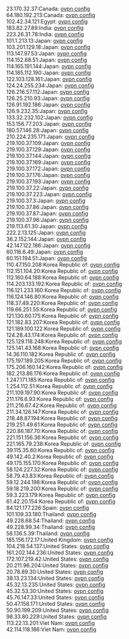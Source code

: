 23.170.32.37:Canada: [ovpn config](vpn/23_170_32_37.ovpn)  
64.180.192.213:Canada: [ovpn config](vpn/64_180_192_213.ovpn)  
102.42.34.121:Egypt: [ovpn config](vpn/102_42_34_121.ovpn)  
183.82.27.89:India: [ovpn config](vpn/183_82_27_89.ovpn)  
223.26.31.78:India: [ovpn config](vpn/223_26_31_78.ovpn)  
101.1.213.13:Japan: [ovpn config](vpn/101_1_213_13.ovpn)  
103.201.129.18:Japan: [ovpn config](vpn/103_201_129_18.ovpn)  
113.147.97.53:Japan: [ovpn config](vpn/113_147_97_53.ovpn)  
114.152.68.51:Japan: [ovpn config](vpn/114_152_68_51.ovpn)  
114.165.191.144:Japan: [ovpn config](vpn/114_165_191_144.ovpn)  
114.185.112.190:Japan: [ovpn config](vpn/114_185_112_190.ovpn)  
122.103.128.161:Japan: [ovpn config](vpn/122_103_128_161.ovpn)  
124.24.255.234:Japan: [ovpn config](vpn/124_24_255_234.ovpn)  
126.216.57.112:Japan: [ovpn config](vpn/126_216_57_112.ovpn)  
126.25.210.93:Japan: [ovpn config](vpn/126_25_210_93.ovpn)  
126.91.192.186:Japan: [ovpn config](vpn/126_91_192_186.ovpn)  
126.9.232.35:Japan: [ovpn config](vpn/126_9_232_35.ovpn)  
133.32.232.102:Japan: [ovpn config](vpn/133_32_232_102.ovpn)  
153.156.77.203:Japan: [ovpn config](vpn/153_156_77_203.ovpn)  
180.57.146.28:Japan: [ovpn config](vpn/180_57_146_28.ovpn)  
210.224.235.171:Japan: [ovpn config](vpn/210_224_235_171.ovpn)  
219.100.37.109:Japan: [ovpn config](vpn/219_100_37_109.ovpn)  
219.100.37.129:Japan: [ovpn config](vpn/219_100_37_129.ovpn)  
219.100.37.144:Japan: [ovpn config](vpn/219_100_37_144.ovpn)  
219.100.37.169:Japan: [ovpn config](vpn/219_100_37_169.ovpn)  
219.100.37.172:Japan: [ovpn config](vpn/219_100_37_172.ovpn)  
219.100.37.176:Japan: [ovpn config](vpn/219_100_37_176.ovpn)  
219.100.37.193:Japan: [ovpn config](vpn/219_100_37_193.ovpn)  
219.100.37.22:Japan: [ovpn config](vpn/219_100_37_22.ovpn)  
219.100.37.223:Japan: [ovpn config](vpn/219_100_37_223.ovpn)  
219.100.37.3:Japan: [ovpn config](vpn/219_100_37_3.ovpn)  
219.100.37.86:Japan: [ovpn config](vpn/219_100_37_86.ovpn)  
219.100.37.87:Japan: [ovpn config](vpn/219_100_37_87.ovpn)  
219.100.37.96:Japan: [ovpn config](vpn/219_100_37_96.ovpn)  
219.113.61.30:Japan: [ovpn config](vpn/219_113_61_30.ovpn)  
222.2.13.125:Japan: [ovpn config](vpn/222_2_13_125.ovpn)  
36.2.152.144:Japan: [ovpn config](vpn/36_2_152_144.ovpn)  
42.147.122.186:Japan: [ovpn config](vpn/42_147_122_186.ovpn)  
60.116.6.49:Japan: [ovpn config](vpn/60_116_6_49.ovpn)  
60.151.194.51:Japan: [ovpn config](vpn/60_151_194_51.ovpn)  
110.47.150.208:Korea Republic of: [ovpn config](vpn/110_47_150_208.ovpn)  
112.151.104.20:Korea Republic of: [ovpn config](vpn/112_151_104_20.ovpn)  
112.160.64.188:Korea Republic of: [ovpn config](vpn/112_160_64_188.ovpn)  
114.203.133.192:Korea Republic of: [ovpn config](vpn/114_203_133_192.ovpn)  
116.121.233.160:Korea Republic of: [ovpn config](vpn/116_121_233_160.ovpn)  
116.124.146.80:Korea Republic of: [ovpn config](vpn/116_124_146_80.ovpn)  
118.37.49.220:Korea Republic of: [ovpn config](vpn/118_37_49_220.ovpn)  
119.66.251.55:Korea Republic of: [ovpn config](vpn/119_66_251_55.ovpn)  
121.130.60.175:Korea Republic of: [ovpn config](vpn/121_130_60_175.ovpn)  
121.182.83.207:Korea Republic of: [ovpn config](vpn/121_182_83_207.ovpn)  
121.189.100.122:Korea Republic of: [ovpn config](vpn/121_189_100_122.ovpn)  
124.28.43.174:Korea Republic of: [ovpn config](vpn/124_28_43_174.ovpn)  
125.129.118.248:Korea Republic of: [ovpn config](vpn/125_129_118_248.ovpn)  
125.141.43.168:Korea Republic of: [ovpn config](vpn/125_141_43_168.ovpn)  
14.36.110.182:Korea Republic of: [ovpn config](vpn/14_36_110_182.ovpn)  
175.197.189.205:Korea Republic of: [ovpn config](vpn/175_197_189_205.ovpn)  
175.206.160.142:Korea Republic of: [ovpn config](vpn/175_206_160_142.ovpn)  
182.213.86.176:Korea Republic of: [ovpn config](vpn/182_213_86_176.ovpn)  
1.247.171.185:Korea Republic of: [ovpn config](vpn/1_247_171_185.ovpn)  
1.254.112.51:Korea Republic of: [ovpn config](vpn/1_254_112_51.ovpn)  
211.109.197.90:Korea Republic of: [ovpn config](vpn/211_109_197_90.ovpn)  
211.176.6.93:Korea Republic of: [ovpn config](vpn/211_176_6_93.ovpn)  
211.216.67.42:Korea Republic of: [ovpn config](vpn/211_216_67_42.ovpn)  
211.34.126.147:Korea Republic of: [ovpn config](vpn/211_34_126_147.ovpn)  
218.48.87.194:Korea Republic of: [ovpn config](vpn/218_48_87_194.ovpn)  
219.251.49.61:Korea Republic of: [ovpn config](vpn/219_251_49_61.ovpn)  
220.86.187.70:Korea Republic of: [ovpn config](vpn/220_86_187_70.ovpn)  
221.151.156.36:Korea Republic of: [ovpn config](vpn/221_151_156_36.ovpn)  
221.165.79.238:Korea Republic of: [ovpn config](vpn/221_165_79_238.ovpn)  
39.115.35.60:Korea Republic of: [ovpn config](vpn/39_115_35_60.ovpn)  
49.142.40.2:Korea Republic of: [ovpn config](vpn/49_142_40_2.ovpn)  
49.175.155.170:Korea Republic of: [ovpn config](vpn/49_175_155_170.ovpn)  
58.124.227.32:Korea Republic of: [ovpn config](vpn/58_124_227_32.ovpn)  
58.79.43.83:Korea Republic of: [ovpn config](vpn/58_79_43_83.ovpn)  
59.12.244.198:Korea Republic of: [ovpn config](vpn/59_12_244_198.ovpn)  
59.18.219.200:Korea Republic of: [ovpn config](vpn/59_18_219_200.ovpn)  
59.3.223.179:Korea Republic of: [ovpn config](vpn/59_3_223_179.ovpn)  
61.42.20.154:Korea Republic of: [ovpn config](vpn/61_42_20_154.ovpn)  
84.121.177.226:Spain: [ovpn config](vpn/84_121_177_226.ovpn)  
101.109.33.180:Thailand: [ovpn config](vpn/101_109_33_180.ovpn)  
49.228.68.54:Thailand: [ovpn config](vpn/49_228_68_54.ovpn)  
49.228.99.34:Thailand: [ovpn config](vpn/49_228_99_34.ovpn)  
58.136.5.39:Thailand: [ovpn config](vpn/58_136_5_39.ovpn)  
185.156.172.17:United Kingdom: [ovpn config](vpn/185_156_172_17.ovpn)  
104.218.54.137:United States: [ovpn config](vpn/104_218_54_137.ovpn)  
161.202.144.236:United States: [ovpn config](vpn/161_202_144_236.ovpn)  
172.107.219.42:United States: [ovpn config](vpn/172_107_219_42.ovpn)  
20.211.96.204:United States: [ovpn config](vpn/20_211_96_204.ovpn)  
20.78.89.30:United States: [ovpn config](vpn/20_78_89_30.ovpn)  
38.13.23.134:United States: [ovpn config](vpn/38_13_23_134.ovpn)  
45.32.13.235:United States: [ovpn config](vpn/45_32_13_235.ovpn)  
45.32.53.30:United States: [ovpn config](vpn/45_32_53_30.ovpn)  
45.76.147.33:United States: [ovpn config](vpn/45_76_147_33.ovpn)  
50.47.158.171:United States: [ovpn config](vpn/50_47_158_171.ovpn)  
50.90.199.209:United States: [ovpn config](vpn/50_90_199_209.ovpn)  
98.33.80.229:United States: [ovpn config](vpn/98_33_80_229.ovpn)  
113.22.13.201:Viet Nam: [ovpn config](vpn/113_22_13_201.ovpn)  
42.114.118.186:Viet Nam: [ovpn config](vpn/42_114_118_186.ovpn)  
